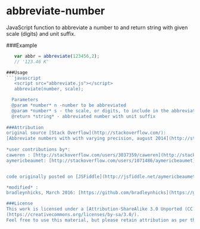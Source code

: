 # abbreviate-number
JavaScript function to abbreviate a number to and return string with given scale (digits) and unit suffix.

###Example
```javascript  
   var abbr = abbreviate(123456,2);
   // '123.46 K'

###Usage
```javascript  
   <script src="abbreviate.js"></script>   
   abbreviate(number, scale);

  Parameters   
  @param *number* n -number to be abbreviated   
  @param *number* s - the scale, or digits, to include in the abbreviation  
  @return *string* - abbreviated number with unit suffix   
 
###Attribution
original source [Stack Overflow](http://stackoverflow.com/):  
[Abbreviate numbers with with varying precision, august 2014](http://stackoverflow.com/questions/25502521/abbreviate-numbers-with-with-varying-precision)
  
*user contributions by*:   
caweren : [http://stackoverflow.com/users/3037359/caweren](http://stackoverflow.com/users/3037359/caweren)   
aymericbeaumet: [http://stackoverflow.com/users/1071486/aymericbeaumet](http://stackoverflow.com/users/1071486/aymericbeaumet)


code originally posted on [JSFiddle](http://jsfiddle.net/aymericbeaumet/zb5hqx83/)

*modified* :   
bradleynhicks, March 2016: [https://github.com/bradleynhicks](https://github.com/bradleynhicks)

###License  
This work is licensed under a [Attribution-ShareAlike 3.0 Unported (CC BY-SA 3.0)]
(https://creativecommons.org/licenses/by-sa/3.0/).   
Feel free to use this material, but please retain attribution as per the license.
